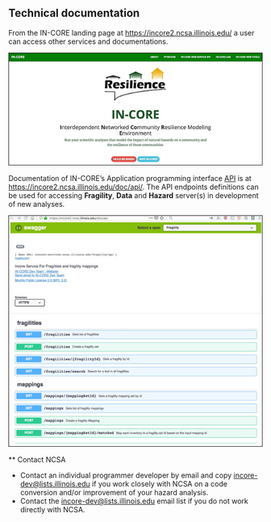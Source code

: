 ## Technical documentation

From the IN-CORE landing page at <https://incore2.ncsa.illinois.edu/> a user can access other services and documentations.

![IN-CORE landing page.](images/incore0_landing_page.jpg "IN-CORE landing page.")

Documentation of IN-CORE’s Application programming interface
[API](https://en.wikipedia.org/wiki/Application_programming_interface) is
at https://incore2.ncsa.illinois.edu/doc/api/. The API endpoints definitions can be used for accessing **Fragility**,
**Data** and **Hazard** server(s) in development of new analyses.

![Swagger API viewer with endpoint definitions.](images/incore2_swagger.jpg "Swagger API viewer with endpoint definitions.")

** Contact NCSA

* Contact an individual programmer developer by email and copy <incore-dev@lists.illinois.edu> if you work closely with NCSA on a code conversion and/or improvement of your hazard analysis.
* Contact the <incore-dev@lists.illinois.edu> email list if you do not work directly with NCSA.